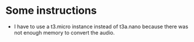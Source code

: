 # Some instructions

- I have to use a t3.micro instance instead of t3a.nano because there was not enough memory to convert the audio.
